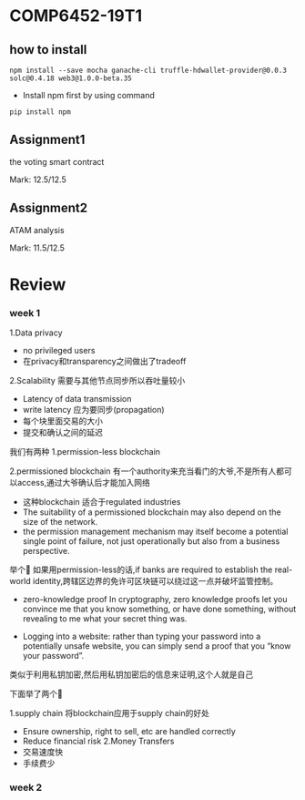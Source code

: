 # COMP6452-19T1

## how to install

`npm install --save mocha ganache-cli truffle-hdwallet-provider@0.0.3 solc@0.4.18 web3@1.0.0-beta.35 `

* Install npm first by using command 

`pip install npm`

## Assignment1

the voting smart contract

Mark: 12.5/12.5

## Assignment2

ATAM analysis

Mark: 11.5/12.5

# Review
### week 1
1.Data privacy
* no privileged users
* 在privacy和transparency之间做出了tradeoff

2.Scalability
需要与其他节点同步所以吞吐量较小
* Latency of data transmission 
* write latency 应为要同步(propagation)
* 每个块里面交易的大小
* 提交和确认之间的延迟 

我们有两种
1.permission-less blockchain 

2.permissioned  blockchain
有一个authority来充当看门的大爷,不是所有人都可以access,通过大爷确认后才能加入网络
* 这种blockchain 适合于regulated industries
* The suitability of a permissioned blockchain may also depend on the size of the network.
* the permission management mechanism may itself become a potential single point of failure, not just operationally but also from a business perspective.

举个🌰
如果用permission-less的话,if banks are required to establish the real-world identity,跨辖区边界的免许可区块链可以绕过这一点并破坏监管控制。


- zero-knowledge proof 
In cryptography, zero knowledge proofs let you convince me that you know something, or have done something, without revealing to me what your secret thing was.

* Logging into a website: rather than typing your password into a potentially unsafe website, you can simply send a proof that you “know your password”.

类似于利用私钥加密,然后用私钥加密后的信息来证明,这个人就是自己

下面举了两个🌰

1.supply chain
将blockchain应用于supply chain的好处
*  Ensure ownership, right to sell, etc are handled correctly
*  Reduce financial risk
2.Money Transfers
* 交易速度快
* 手续费少

### week 2


